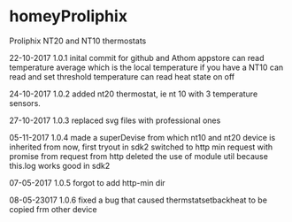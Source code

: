 ﻿# homeyProliphix

 Proliphix NT20 and NT10 thermostats

 22-10-2017   1.0.1 inital commit for github and Athom appstore
                    can  read temperature average which is the local temperature if you have a NT10
                    can read and set threshold temperature 
			        can read heat state on off
			  
24-10-2017    1.0.2  added nt20 thermostat, ie nt 10 with 3 temperature sensors.

27-10-2017    1.0.3 replaced svg files with professional ones

05-11-2017   1.0.4 made a superDevise from which nt10 and nt20 device is inherited from now, first tryout in sdk2 
                   switched to http min request with promise from request from http 
			       deleted the use of module util because this.log works good in sdk2 

07-05-2017   1.0.5 forgot to add http-min dir

08-05-23017  1.0.6 fixed a bug that caused thermstatsetbackheat to be copied frm other device
